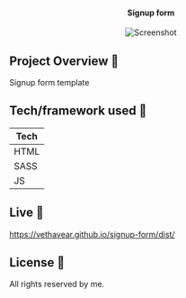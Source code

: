 <h4 align="center">Signup form</h4>

<p align="center">
  <a >
    <img src="https://user-images.githubusercontent.com/26926726/83329666-08cc9300-a28b-11ea-9107-e33e2b5bbcb1.jpg"
         alt="Screenshot">
  </a>
</p>

## Project Overview 🎉
Signup form template
## Tech/framework used 🔧
| Tech                                                    
| -------------------------------------------------------
| HTML                           
| SASS                           
| JS                                                     


## Live 📍

https://vethavear.github.io/signup-form/dist/

## License 🔱
All rights reserved by me.
